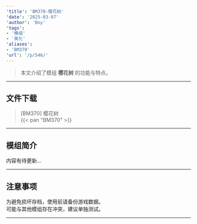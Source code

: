 ```yaml
---
'title': 'BM370-樱花树'
'date': '2025-03-07'
'author': 'Bny'
'tags':
- '模组'
- '美化'
'aliases':
- 'BM370'
'url': '/p/546/'
---
```


> 本文介绍了模组 **樱花树** 的功能与特点。

---

## 文件下载

> [BM370] 樱花树  
{{< pan "BM370" >}}  

---

## 模组简介

>  
内容有待更新...  

---

## 注意事项

>  
为避免损坏存档，使用前请备份游戏数据。  
可能与其他模组存在冲突，建议单独测试。  

---

